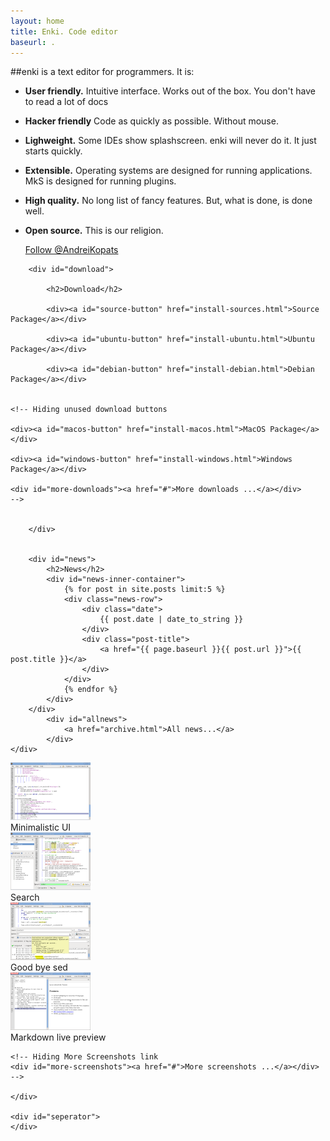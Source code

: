 ```yaml
---
layout: home
title: Enki. Code editor
baseurl: .
---
```


<div class="content-row-1" markdown="1">
##enki is a text editor for programmers. It is:

* **User friendly.** Intuitive interface. Works out of the box. You don't have to read a lot of docs
* **Hacker friendly** Code as quickly as possible. Without mouse.
* **Lighweight.** Some IDEs show splashscreen. enki will never do it. It just starts quickly.
* **Extensible.** Operating systems are designed for running applications. MkS is designed for running plugins.
* **High quality.** No long list of fancy features. But, what is done, is done well.
* **Open source.** This is our religion.

    <div id="social-buttons">
        <div id="twitter">
            <a href="https://twitter.com/AndreiKopats" class="twitter-follow-button" data-show-count="false" data-size="large" data-show-screen-name="false">Follow @AndreiKopats</a>
        </div>

    <!-- Hiding Facebook button
        <div id="facebook">
            <a href="http://www.facebook.com/sharer.php?u=http://hlamer.github.com/mksv3/"><img src="./img/facebook.png" title="Share enki editor on Facebook" alt="Share enki editor on Facebook"></a>
        </div>
        -->
    
    </div>
</div>

<div id="content-row-2">
    <div id="left-col">


        <div id="download">
            
            <h2>Download</h2>
            
            <div><a id="source-button" href="install-sources.html">Source Package</a></div>
            
            <div><a id="ubuntu-button" href="install-ubuntu.html">Ubuntu Package</a></div>

            <div><a id="debian-button" href="install-debian.html">Debian Package</a></div>

       
    <!-- Hiding unused download buttons

    <div><a id="macos-button" href="install-macos.html">MacOS Package</a></div>

    <div><a id="windows-button" href="install-windows.html">Windows Package</a></div>

    <div id="more-downloads"><a href="#">More downloads ...</a></div>
    -->


        </div>
          

        <div id="news">
            <h2>News</h2>
            <div id="news-inner-container">
                {% for post in site.posts limit:5 %}
                <div class="news-row">
                    <div class="date">
                        {{ post.date | date_to_string }}
                    </div>
                    <div class="post-title">
                        <a href="{{ page.baseurl }}{{ post.url }}">{{ post.title }}</a>
                    </div>
                </div>
                {% endfor %}
            </div>
        </div>
            <div id="allnews">
                <a href="archive.html">All news...</a>
            </div>
    </div>


<div id="screenshot-container">
     <div class="screenshot-row">
       <div class="screenshot">
            <a href="screenshots/minimal.png" rel="lightbox[screenshots]" title="Minimalistic UI">
                <img src="screenshots/preview/minimal.png" class="fancy-border" /></a><br />
            Minimalistic UI
        </div>
        <div class="screenshot">
            <a href="screenshots/search.png" rel="lightbox[screenshots]" title="Search">
                <img src="screenshots/preview/search.png" class="fancy-border" /></a><br />
            Search
        </div>
    </div>
    <div class="screenshot-row">
        <div class="screenshot">
            <a href="screenshots/search-replace.png" rel="lightbox[screenshots]" title="Good bye sed">
                <img src="screenshots/preview/search-replace.png" class="fancy-border" /></a><br />
            Good bye sed
        </div>
        <div class="screenshot">
            <a href="screenshots/markdown-preview.png" rel="lightbox[screenshots]" title="Markdown live preview">
                <img src="screenshots/preview/markdown-preview.png" class="fancy-border" /></a><br />
            Markdown live preview
        </div>
    </div>
    
    <!-- Hiding More Screenshots link
    <div id="more-screenshots"><a href="#">More screenshots ...</a></div>
    -->
    
    </div>

    <div id="seperator">
    </div>

</div>